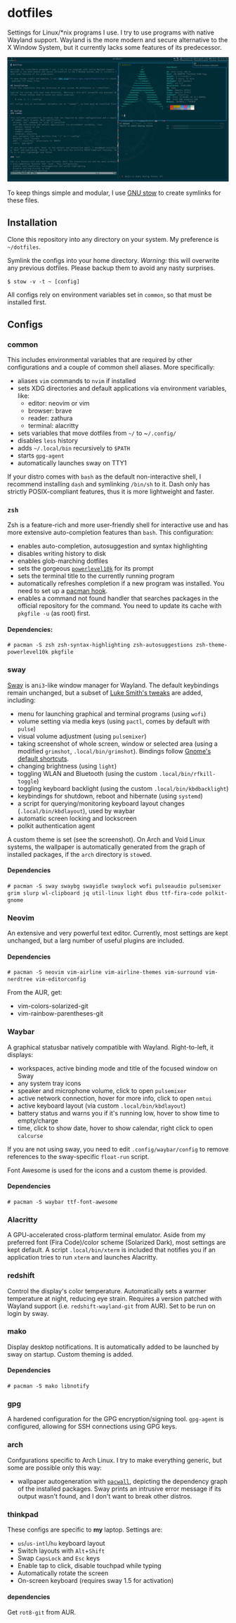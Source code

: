 # dotfiles

Settings for Linux/\*nix programs I use. I try to use programs with native Wayland support. Wayland is the more modern and secure alternative to the X Window System, but it currently lacks some features of its predecessor.

![screenshot](screenshot.png)

To keep things simple and modular, I use [GNU stow](https://gnu.org/software/stow) to create symlinks for these files.

## Installation
Clone this repository into any directory on your system. My preference is `~/dotfiles`.

Symlink the configs into your home directory. *Warning:* this will overwrite any previous dotfiles. Please backup them to avoid any nasty surprises.

    $ stow -v -t ~ [config]

All configs rely on environment variables set in ``common``, so that must be installed first.

## Configs
### common

This includes environmental variables that are required by other configurations and a couple of common shell aliases. More specifically:
- aliases `vim` commands to `nvim` if installed
- sets XDG directories and default applications via environment variables, like:
  - editor: neovim or vim
  - browser: brave
  - reader: zathura
  - terminal: alacritty
- sets variables that move dotfiles from `~/` to ~`/.config/`
- disables `less` history
- adds `~/.local/bin` recursively to `$PATH`
- starts `gpg-agent`
- automatically launches sway on TTY1

If your distro comes with `bash` as the default non-interactive shell, I recommend installing `dash` and symlinking `/bin/sh` to it. Dash only has strictly POSIX-compliant features, thus it is more lightweight and faster.

### `zsh`

Zsh is a feature-rich and more user-friendly shell for interactive use and has more extensive auto-completion features than `bash`. This configuration:
- enables auto-completion, autosuggestion and syntax highlighting
- disables writing history to disk
- enables glob-marching dotfiles
- sets the gorgeous [`powerlevel10k`](https://github.com/romkatv/powerlevel10k) for its prompt
- sets the terminal title to the currently running program
- automatically refreshes completion if a new program was installed. You need to set up a [pacman hook](https://wiki.archlinux.org/index.php/zsh#On-demand_rehash).
- enables a command not found handler that searches packages in the official repository for the command. You need to update its cache with `pkgfile -u` (as root) first.

#### Dependencies:
    # pacman -S zsh zsh-syntax-highlighting zsh-autosuggestions zsh-theme-powerlevel10k pkgfile

### sway

[Sway](https://github.com/swaywm/sway) is an`i3`-like window manager for Wayland. The default keybindings remain unchanged, but a subset of [Luke Smith's tweaks](https://github.com/LukeSmithXyz/voidrice/) are added, including:
- menu for launching graphical and terminal programs (using `wofi`)
- volume setting via media keys (using `pactl`, comes by default with `pulse`)
- visual volume adjustment (using `pulsemixer`)
- taking screenshot of whole screen, window or selected area (using a modified `grimshot`, `.local/bin/grimshot`). Bindings follow [Gnome's default shortcuts](https://help.gnome.org/users/gnome-help/stable/screen-shot-record.html.en).
- changing brightness (using `light`)
- toggling WLAN and Bluetooth (using the custom `.local/bin/rfkill-toggle`)
- toggling keyboard backlight (using the custom `.local/bin/kbdbacklight`)
- keybindings for shutdown, reboot and hibernate (using `systemd`)
- a script for querying/monitoring keyboard layout changes (`.local/bin/kbdlayout`), used by waybar
- automatic screen locking and lockscreen
- polkit authentication agent

A custom theme is set (see the screenshot). On Arch and Void Linux systems, the wallpaper is automatically generated from the graph of installed packages, if the `arch` directory is `stow`ed.

#### Dependencies
    # pacman -S sway swaybg swayidle swaylock wofi pulseaudio pulsemixer grim slurp wl-clipboard jq util-linux light dbus ttf-fira-code polkit-gnome

### Neovim

An extensive and very powerful text editor. Currently, most settings are kept unchanged, but a larg number of useful plugins are included.

#### Dependencies

    # pacman -S neovim vim-airline vim-airline-themes vim-surround vim-nerdtree vim-editorconfig

From the AUR, get:
- vim-colors-solarized-git
- vim-rainbow-parentheses-git

### Waybar

A graphical statusbar natively compatible with Wayland. Right-to-left, it displays:
- workspaces, active binding mode and title of the focused window on Sway
- any system tray icons
- speaker and microphone volume, click to open `pulsemixer`
- active network connection, hover for more info, click to open `nmtui`
- active keyboard layout (via  custom `.local/bin/kbdlayout`)
- battery status and warns you if it's running low, hover to show time to empty/charge
- time, click to show date, hover to show calendar, right click to open `calcurse`

If you are not using sway, you need to edit `.config/waybar/config` to remove references to the sway-specific `float-run` script.

Font Awesome is used for the icons and a custom theme is provided.

#### Dependencies
    # pacman -S waybar ttf-font-awesome

### Alacritty

A GPU-accelerated cross-platform terminal emulator. Aside from my preferred font (Fira Code)/color scheme (Solarized Dark), most settings are kept default. A script `.local/bin/xterm` is included that notifies you if an application tries to run `xterm` and launches Alacritty.

### redshift

Control the display's color temperature. Automatically sets a warmer temperature at night, reducing eye strain. Requires a version patched with Wayland support (i.e. `redshift-wayland-git` from AUR). Set to be run on login by sway.

### mako

Display desktop notifications. It is automatically added to be launched by sway on startup. Custom theming is added.

#### Dependencies

    # pacman -S mako libnotify

### gpg

A hardened configuration for the GPG encryption/signing tool. `gpg-agent` is configured, allowing for SSH connections using GPG keys.

### arch

Confgurations specific to Arch Linux. I try to make everything generic, but some are possible only this way:
- wallpaper autogeneration with [`pacwall`](https://github.com/Kharacternyk/pacwall), depicting the dependency graph of the installed packages. Sway prints an intrusive error message if its output wasn't found, and I don't want to break other distros.

### thinkpad

These configs are specific to **my** laptop. Settings are:
- `us`/`us-intl`/`hu` keyboard layout
- Switch layouts with `Alt`+`Shift`
- Swap `CapsLock` and `Esc` keys
- Enable tap to click, disable touchpad while typing
- Automatically rotate the screen
- On-screen keyboard (requires sway 1.5 for activation)

#### dependencies
Get `rot8-git` from AUR.
